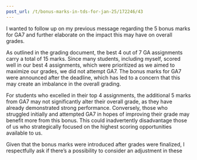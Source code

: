 ```yaml
---
post_url: /t/bonus-marks-in-tds-for-jan-25/172246/43
---
```

I wanted to follow up on my previous message regarding the 5 bonus marks for GA7 and further elaborate on the impact this may have on overall grades.

As outlined in the grading document, the best 4 out of 7 GA assignments carry a total of 15 marks. Since many students, including myself, scored well in our best 4 assignments, which were prioritized as we aimed to maximize our grades, we did not attempt GA7. The bonus marks for GA7 were announced after the deadline, which has led to a concern that this may create an imbalance in the overall grading.

For students who excelled in their top 4 assignments, the additional 5 marks from GA7 may not significantly alter their overall grade, as they have already demonstrated strong performance. Conversely, those who struggled initially and attempted GA7 in hopes of improving their grade may benefit more from this bonus. This could inadvertently disadvantage those of us who strategically focused on the highest scoring opportunities available to us.

Given that the bonus marks were introduced after grades were finalized, I respectfully ask if there’s a possibility to consider an adjustment in these